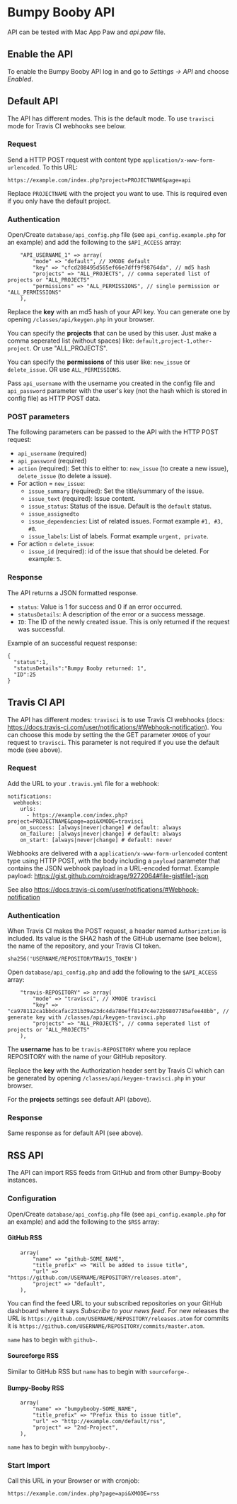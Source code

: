 # Bumpy Booby API

API can be tested with Mac App Paw and *api.paw* file.

## Enable the API

To enable the Bumpy Booby API log in and go to *Settings -> API* and choose *Enabled*.




## Default API

The API has different modes. This is the default mode. To use `travisci` mode for Travis CI webhooks see below. 

### Request

Send a HTTP POST request with content type `application/x-www-form-urlencoded`. To this URL:

```
https://example.com/index.php?project=PROJECTNAME&page=api
```

Replace `PROJECTNAME` with the project you want to use. This is required even if you only have the default project.

### Authentication

Open/Create `database/api_config.php` file (see `api_config.example.php` for an example) and add the following to the `$API_ACCESS` array:

```
    "API_USERNAME_1" => array(
    	"mode" => "default", // XMODE default
    	"key" => "cfcd208495d565ef66e7dff9f98764da", // md5 hash
    	"projects" => "ALL_PROJECTS", // comma seperated list of projects or "ALL_PROJECTS"
    	"permissions" => "ALL_PERMISSIONS", // single permission or "ALL_PERMISSIONS"
    ),

```

Replace the **key** with an md5 hash of your API key. You can generate one by opening `/classes/api/keygen.php` in your browser.

You can specify the **projects** that can be used by this user. Just make a comma seperated list (without spaces) like: `default,project-1,other-project`. Or use "ALL_PROJECTS".

You can specify the **permissions** of this user like: `new_issue` or `delete_issue`. OR use `ALL_PERMISSIONS`.

Pass `api_username` with the username you created in the config file and `api_password` parameter with the user's key (not the hash which is stored in config file) as HTTP POST data.


### POST parameters

The following parameters can be passed to the API with the HTTP POST request:

 * `api_username` (required)
 * `api_password` (required)
 * `action` (required): Set this to either to: `new_issue` (to create a new issue), `delete_issue` (to delete a issue).
 * For action = `new_issue`:
 	* `issue_summary` (required): Set the title/summary of the issue.
 	* `issue_text` (required): Issue content.
 	* `issue_status`: Status of the issue. Default is the `default` status.
 	* `issue_assignedto`
 	* `issue_dependencies`: List of related issues. Format example `#1, #3, #8`.
 	* `issue_labels`: List of labels. Format example `urgent, private`.
 * For action = `delete_issue`:
 	* `issue_id` (required): id of the issue that should be deleted. For example: `5`.

### Response

The API returns a JSON formatted response.

 * `status`: Value is 1 for success and 0 if an error occurred.
 * `statusDetails`: A description of the error or a success message.
 * `ID`: The ID of the newly created issue. This is only returned if the request was successful.

Example of an successful request response:

```
{
  "status":1,
  "statusDetails":"Bumpy Booby returned: 1",
  "ID":25
}
```




## Travis CI API

The API has different modes: `travisci` is to use Travis CI webhooks (docs: <https://docs.travis-ci.com/user/notifications/#Webhook-notification>). 
You can choose this mode by setting the the GET parameter `XMODE` of your request to `travisci`. This parameter is not required if you use the default mode (see above).

### Request

Add the URL to your `.travis.yml` file for a webhook:

```
notifications:
  webhooks:
    urls:
      - https://example.com/index.php?project=PROJECTNAME&page=api&XMODE=travisci
    on_success: [always|never|change] # default: always
    on_failure: [always|never|change] # default: always
    on_start: [always|never|change] # default: never
```

Webhooks are delivered with a `application/x-www-form-urlencoded` content type using HTTP POST, with the body including a `payload` parameter that contains the JSON webhook payload in a URL-encoded format.
Example payload: <https://gist.github.com/roidrage/9272064#file-gistfile1-json>

See also <https://docs.travis-ci.com/user/notifications/#Webhook-notification>

### Authentication

When Travis CI makes the POST request, a header named `Authorization` is included. Its value is the SHA2 hash of the GitHub username (see below), the name of the repository, and your Travis CI token.

```
sha256('USERNAME/REPOSITORYTRAVIS_TOKEN')
```

Open `database/api_config.php` and add the following to the `$API_ACCESS` array:

```
    "travis-REPOSITORY" => array(
    	"mode" => "travisci", // XMODE travisci
    	"key" => "ca978112ca1bbdcafac231b39a23dc4da786eff8147c4e72b9807785afee48bb", // generate key with /classes/api/keygen-travisci.php
    	"projects" => "ALL_PROJECTS", // comma seperated list of projects or "ALL_PROJECTS"
    ),

```

The **username** has to be `travis-REPOSITORY` where you replace REPOSITORY with the name of your GitHub repository.

Replace the **key** with the Authorization header sent by Travis CI which can be generated by opening `/classes/api/keygen-travisci.php` in your browser.

For the **projects** settings see default API (above).

### Response

Same response as for default API (see above).




## RSS API

The API can import RSS feeds from GitHub and from other Bumpy-Booby instances.

### Configuration

Open/Create `database/api_config.php` file (see `api_config.example.php` for an example) and add the following to the `$RSS` array:

#### GitHub RSS

```
    array(
    	"name" => "github-SOME_NAME",
    	"title_prefix" => "Will be added to issue title",
    	"url" => "https://github.com/USERNAME/REPOSITORY/releases.atom",
    	"project" => "default",
    ),

```

You can find the feed URL to your subscribed repositories on your GitHub dashboard where it says *Subscribe to your news feed*.
For new releases the URL is `https://github.com/USERNAME/REPOSITORY/releases.atom` for commits it is `https://github.com/USERNAME/REPOSITORY/commits/master.atom`.

`name` has to begin with `github-`.

#### Sourceforge RSS

Similar to GitHub RSS but `name` has to begin with `sourceforge-`.

#### Bumpy-Booby RSS

```
    array(
    	"name" => "bumpybooby-SOME_NAME",
    	"title_prefix" => "Prefix this to issue title",
    	"url" => "http://example.com/default/rss",
    	"project" => "2nd-Project",
    ),

```

`name` has to begin with `bumpybooby-`.

### Start Import

Call this URL in your Browser or with cronjob:

```
https://example.com/index.php?page=api&XMODE=rss
```

